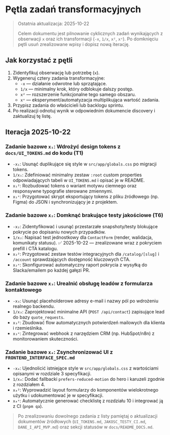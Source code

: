 # Pętla zadań transformacyjnych

> Ostatnia aktualizacja: 2025-10-22
>
> Celem dokumentu jest pilnowanie cyklicznych zadań wynikających z obserwacji `x` oraz ich transformacji (`-x`, `1/x`, `x²`, `xˣ`). Po domknięciu pętli usuń zrealizowane wpisy i dopisz nową iterację.

## Jak korzystać z pętli
1. Zidentyfikuj obserwację lub potrzebę (`x`).
2. Wygeneruj cztery zadania transformacyjne:
   - `-x` — działanie odwrotne lub sprzątające.
   - `1/x` — minimalny krok, który odblokuje dalszy postęp.
   - `x²` — rozszerzenie funkcjonalne tego samego obszaru.
   - `xˣ` — eksperyment/automatyzacja multiplikująca wartość zadania.
3. Przypisz zadania do właścicieli lub backlogu sprintu.
4. Po realizacji odnotuj wynik w odpowiednim dokumencie discovery i zaktualizuj tę listę.

## Iteracja 2025-10-22

### Zadanie bazowe `x₁`: Wdrożyć design tokens z `docs/UI_TOKENS.md` do kodu (T1)
- `-x₁`: Usunąć duplikujące się style w `src/app/globals.css` po migracji tokens.
- `1/x₁`: Zdefiniować minimalny zestaw `:root` custom properties odpowiadających tabeli w `UI_TOKENS.md` i opisać je w README.
- `x₁²`: Rozbudować tokens o wariant motywu ciemnego oraz responsywne typografie sterowane zmiennymi.
- `x₁ˣ`: Przygotować skrypt eksportujący tokens z pliku źródłowego (np. Figma) do JSON i synchronizujący je z projektem.

### Zadanie bazowe `x₂`: Domknąć brakujące testy jakościowe (T6)
- `-x₂`: Zidentyfikować i usunąć przestarzałe snapshoty/testy blokujące pokrycie po dopisaniu nowych przypadków.
- `1/x₂`: Napisać test jednostkowy dla `ContactForm` (render, walidacja, komunikaty statusu). ✅ 2025-10-22 — zrealizowane wraz z pokryciem prefill i CTA katalogu.
- `x₂²`: Przygotować zestaw testów integracyjnych dla `/catalog/[slug]` i `/account` sprawdzających dostępność kluczowych CTA.
- `x₂ˣ`: Skonfigurować automatyczny raport pokrycia z wysyłką do Slacka/emailem po każdej gałęzi PR.

### Zadanie bazowe `x₃`: Urealnić obsługę leadów z formularza kontaktowego
- `-x₃`: Usunąć placeholderowe adresy e-mail i nazwy pól po wdrożeniu realnego backendu.
- `1/x₃`: Zaprojektować minimalne API (`POST /api/contact`) zapisujące lead do bazy `quote_requests`.
- `x₃²`: Zbudować flow automatycznych potwierdzeń mailowych dla klienta i rzemieślnika.
- `x₃ˣ`: Zintegrować webhook z narzędziem CRM (np. HubSpot/n8n) z monitorowaniem skuteczności.

### Zadanie bazowe `x₄`: Zsynchronizować UI z `FRONTEND_INTERFACE_SPEC.md`
- `-x₄`: Ujednolicić istniejące style w `src/app/globals.css` z wartościami opisanymi w rozdziale 3 specyfikacji.
- `1/x₄`: Dodać fallbacki `prefers-reduced-motion` do hero i karuzeli zgodnie z rozdziałem 4.
- `x₄²`: Wyprowadzić layout formularzy do komponentów wielokrotnego użytku i udokumentować je w specyfikacji.
- `x₄ˣ`: Automatycznie generować checklistę z rozdziału 10 i integrować ją z CI (`pnpm qa`).

> Po zrealizowaniu dowolnego zadania z listy pamiętaj o aktualizacji dokumentów źródłowych (`UI_TOKENS.md`, `JAKOSC_TESTY_CI.md`, `DANE_I_API_MVP.md`) oraz sekcji statusów w `docs/README_DOCS.md`.
